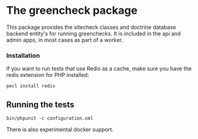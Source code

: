 # The greencheck package

This package provides the sitecheck classes and doctrine database backend entity's for running greenchecks.
It is included in the api and admin apps, in most cases as part of a worker.

### Installation

If you want to run tests that use Redis as a cache, make sure you have the redis extension for PHP installed:

```
pecl install redis
```

## Running the tests

```
bin/phpunit -c configuration.xml
```

There is also experimental docker support.
